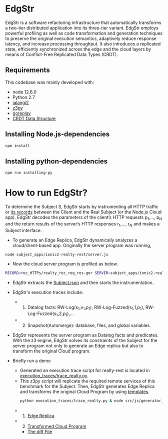 # EdgStr
EdgStr is a software refactoring infrastructure that automatically transforms a two-tier distributed application into its three-tier variant. EdgStr employs powerful profiling as well as code transformation and generation techniques to preserve the original execution semantics, adaptively reduce response latency, and increase processing throughput. It also introduces a replicated state, efficiently synchronized across the edge and the cloud layers by
means of Conflict-Free Replicated Data Types (CRDT).

## Requirements
This codebase was mainly developed with:
- node 12.6.0
- Python 2.7
- [jalangi2](https://github.com/Samsung/jalangi2)
- [z3py](https://github.com/Z3Prover/z3)
- [goreplay](https://github.com/buger/goreplay)
- [CRDT Data Structure](https://github.com/automerge/automerge)  

## Installing Node.js-dependencies
```bash
npm install
```

## Installing python-dependencies
```bash
npm run installing-py
```


# How to run EdgStr?

To determine the Subject S, EdgStr starts by instrumenting all HTTP traffic or [its records](https://github.com/39997gt/EdgStr/blob/master/rec_HTTPs/realty_rec_req_res.gor) between the Client and the Real Subject (or the Node.js Cloud app). EdgStr decodes the parameters of the client’s HTTP requests p<sub>1</sub>,..., p<sub>N</sub> and the return results of the server’s HTTP responses r<sub>1</sub>,..., r<sub>N</sub> and makes a Subject interface.

- To generate an Edge Replica, EdgStr dynamically analyzes a cloud/client-based app.
Originally the server program was running,  
```
node subject_apps/ionic2-realty-rest/server.js
```
- Now the cloud server program is profiled as below.
```bash
RECORD=rec_HTTPs/realty_rec_req_res.gor SERVER=subject_apps/ionic2-realty-rest/server.js npm run EdgeRefactoring 
```
- EdgStr extracts the [Subject.json](https://github.com/39997gt/EdgStr/blob/master/Subject.json) and then starts the instrumentation.
- EdgStr's execution traces include:
  - 1) Datalog facts: RW-Log(s<sub>1</sub>,v<sub>1</sub>,p<sub>1</sub>), RW-Log-Fuzzed(s<sub>1</sub>,1,p<sub>1</sub>), RW-Log-Fuzzed(s<sub>1</sub>,2,p<sub>1</sub>),...
  - 2) Snapshot(Automerge): database, files, and global variables.
- EdgStr represents the server program as Datalog facts and predicates. With the z3 engine, EdgStr solves its constraints of the Subject for the server program not only to generate an Edge replica but also to transform the original Cloud program.

- Briefly run a demo
  - Generated an execution trace script for realty-rest is located in [execution_traces/trace_realty.py](https://github.com/39997gt/EdgStr/blob/master/execution_traces/trace_realty.py).
  - This z3py script will replicate the required remote services of this benchmark for the Subject. Then, EdgStr generates Edge Replica and transforms the original Cloud Program by using [templates](https://github.com/39997gt/EdgStr/tree/master/src/templates).
    ```bash
    python execution_traces/trace_realty.py & node src/js/generator_edge_cloud.js
    ```  
  - 1) [Edge Replica](https://github.com/39997gt/EdgStr/blob/master/results/edge/edge_replica.js)
  - 2) [Transformed Cloud Program](https://github.com/39997gt/EdgStr/blob/master/results/cloud/server/enhanced_norm_property-service.js)
      - [The diff File](https://github.com/39997gt/EdgStr/blob/master/results/difffiles/result.diff)
